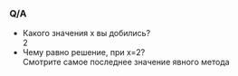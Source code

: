 ### Q/A
* Какого значения х вы добились?\
2
* Чему равно решение, при х=2?\
Смотрите самое последнее значение явного метода

